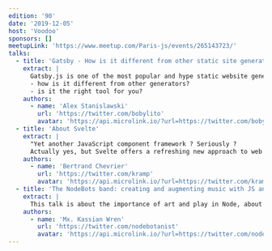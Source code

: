 ```yaml
---
edition: '90'
date: '2019-12-05'
host: 'Voodoo'
sponsors: []
meetupLink: 'https://www.meetup.com/Paris-js/events/265143723/'
talks:
  - title: 'Gatsby - How is it different from other static site generator?'
    extract: |
      Gatsby.js is one of the most popular and hype static website generator of the moment. Having built my latest project with it and having a long experience with this kind of technology, I want to answer two questions with this talk:
      - how is it different from other generators?
      - is it the right tool for you?
    authors:
      - name: 'Alex Stanislawski'
        url: 'https://twitter.com/bobylito'
        avatar: 'https://api.microlink.io/?url=https://twitter.com/bobylito&amps;embed=image.url'
  - title: 'About Svelte'
    extract: |
      "Yet another JavaScript component framework ? Seriously ? 
      Actually yes, but Svelte offers a refreshing new approach to web app development. All features of this framework are designed to improve the developer experience and productivity while producing mind blowing results for your users. Let's have a look."
    authors:
      - name: 'Bertrand Chevrier'
        url: 'https://twitter.com/kramp'
        avatar: 'https://api.microlink.io/?url=https://twitter.com/kramp&amps;embed=image.url'
  - title: 'The NodeBots band: creating and augmenting music with JS and WebAssembly'
    extract: |
      This talk is about the importance of art and play in Node, about the abilities Node has gained in its ten years as a project. There's a musical number and a discussion of MIDI as a way to send data. Let's dive into the ways Node can be used that we don't always think about.
    authors:
      - name: 'Mx. Kassian Wren'
        url: 'https://twitter.com/nodebotanist'
        avatar: 'https://api.microlink.io/?url=https://twitter.com/nodebotanist&amps;embed=image.url'
---
```

